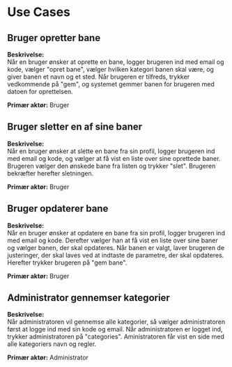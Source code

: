 # Use Cases

## Bruger opretter bane

**Beskrivelse:**  
Når en bruger ønsker at oprette en bane, logger brugeren ind med email og kode, vælger "opret bane", vælger hvilken kategori banen skal være, og giver banen et navn og et sted. Når brugeren er tilfreds, trykker vedkommende på "gem", og systemet gemmer banen for brugeren med datoen for oprettelsen.

**Primær aktør:** Bruger

## Bruger sletter en af sine baner

**Beskrivelse:**  
Når en bruger ønsker at slette en bane fra sin profil, logger brugeren ind med email og kode, og vælger at få vist en liste over sine oprettede baner. Brugeren vælger den ønskede bane fra listen og trykker "slet". Brugeren bekræfter herefter sletningen.

**Primær aktør:** Bruger

## Bruger opdaterer bane

**Beskrivelse:**  
Når en bruger ønsker at opdatere en bane fra sin profil, logger brugeren ind med email og kode. Derefter vælger han at få vist en liste over sine baner og vælger banen, der skal opdateres. Når banen er valgt, laver brugeren de justeringer, der skal laves ved at indtaste de parametre, der skal opdateres. Herefter trykker brugeren på "gem bane".

**Primær aktør:** Bruger

## Administrator gennemser kategorier

**Beskrivelse:**  
Når administratoren vil gennemse alle kategorier, så vælger administratoren først at logge ind med sin kode og email. Når administratoren er logget ind, trykker administratoren på "categories". Aministratoren får vist en side med alle kategoriers navn og regler.

**Primær aktør:** Administrator